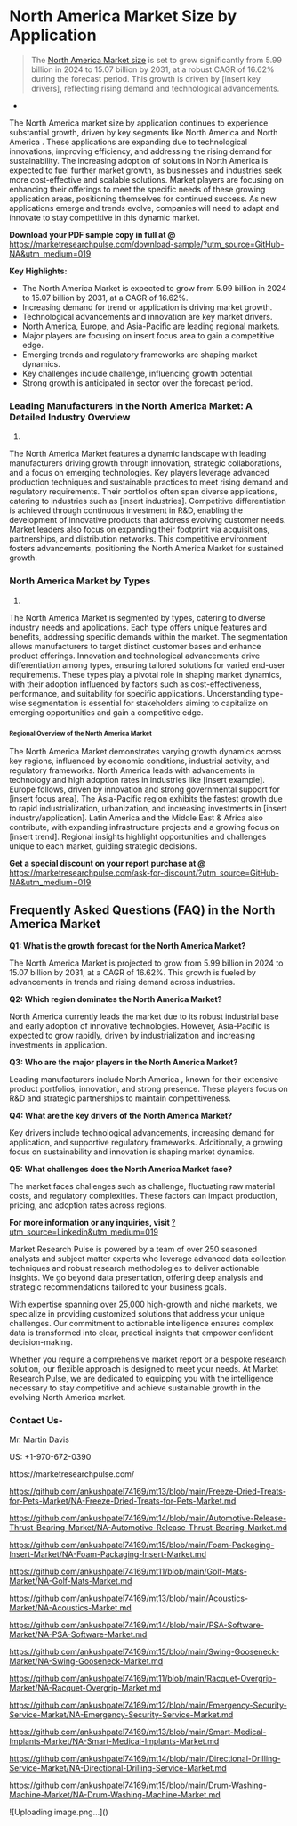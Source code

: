 <h1>North America  Market&nbsp;Size by Application</h1><blockquote><p>The <a href="https://marketresearchpulse.com/download-sample/?utm_source=GitHub-NA&amp;utm_medium=019">North America  Market size</a> is set to grow significantly from 5.99 billion in 2024 to 15.07 billion by 2031, at a robust CAGR of 16.62% during the forecast period. This growth is driven by [insert key drivers], reflecting rising demand and technological advancements.</p></blockquote><ul><li></li></ul><p>The North America  market size by application continues to experience substantial growth, driven by key segments like North America  and North America . These applications are expanding due to technological innovations, improving efficiency, and addressing the rising demand for sustainability. The increasing adoption of solutions in North America  is expected to fuel further market growth, as businesses and industries seek more cost-effective and scalable solutions. Market players are focusing on enhancing their offerings to meet the specific needs of these growing application areas, positioning themselves for continued success. As new applications emerge and trends evolve, companies will need to adapt and innovate to stay competitive in this dynamic market.</p><p><strong>Download your PDF sample copy in full at @ </strong><a href="https://marketresearchpulse.com/download-sample/?utm_source=GitHub-NA&amp;utm_medium=019">https://marketresearchpulse.com/download-sample/?utm_source=GitHub-NA&amp;utm_medium=019</a></p><p><strong>Key Highlights: </strong></p><ul><li>The North America  Market is expected to grow from 5.99 billion in 2024 to 15.07 billion by 2031, at a CAGR of 16.62%.</li><li>Increasing demand for trend or application is driving market growth.</li><li>Technological advancements and innovation are key market drivers.</li><li>North America, Europe, and Asia-Pacific are leading regional markets.</li><li>Major players are focusing on insert focus area to gain a competitive edge.</li><li>Emerging trends and regulatory frameworks are shaping market dynamics.</li><li>Key challenges include challenge, influencing growth potential.</li><li>Strong growth is anticipated in sector over the forecast period.</li></ul><h3>Leading Manufacturers in the North America  Market: A Detailed Industry Overview</h3><ol><li></li></ol><div class="flex max-w-full flex-col flex-grow"><div class="min-h-8 text-message flex w-full flex-col items-end gap-2 whitespace-normal break-words [.text-message+&amp;]:mt-5" dir="auto" data-message-author-role="assistant" data-message-id="fd8432e4-4910-450d-b182-61b7bfb0a01f" data-message-model-slug="gpt-4o"><div class="flex w-full flex-col gap-1 empty:hidden first:pt-[3px]"><div class="markdown prose w-full break-words dark:prose-invert light"><p>The North America  Market features a dynamic landscape with leading manufacturers driving growth through innovation, strategic collaborations, and a focus on emerging technologies. Key players leverage advanced production techniques and sustainable practices to meet rising demand and regulatory requirements. Their portfolios often span diverse applications, catering to industries such as [insert industries]. Competitive differentiation is achieved through continuous investment in R&amp;D, enabling the development of innovative products that address evolving customer needs. Market leaders also focus on expanding their footprint via acquisitions, partnerships, and distribution networks. This competitive environment fosters advancements, positioning the North America  Market for sustained growth.</p></div></div></div></div><h3>North America  Market by Types</h3><ol><li></li></ol><div class="flex max-w-full flex-col flex-grow"><div class="min-h-8 text-message flex w-full flex-col items-end gap-2 whitespace-normal break-words [.text-message+&amp;]:mt-5" dir="auto" data-message-author-role="assistant" data-message-id="084470be-0bb7-4664-bddf-5156b4f41249" data-message-model-slug="gpt-4o-mini"><div class="flex w-full flex-col gap-1 empty:hidden first:pt-[3px]"><div class="markdown prose w-full break-words dark:prose-invert light"><p>The North America  Market is segmented by types, catering to diverse industry needs and applications. Each type offers unique features and benefits, addressing specific demands within the market. The segmentation allows manufacturers to target distinct customer bases and enhance product offerings. Innovation and technological advancements drive differentiation among types, ensuring tailored solutions for varied end-user requirements. These types play a pivotal role in shaping market dynamics, with their adoption influenced by factors such as cost-effectiveness, performance, and suitability for specific applications. Understanding type-wise segmentation is essential for stakeholders aiming to capitalize on emerging opportunities and gain a competitive edge.</p></div></div></div></div><h3><span style="font-size: 11px;">Regional Overview of the North America  Market</span></h3><div class="flex max-w-full flex-col flex-grow"><div class="min-h-8 text-message flex w-full flex-col items-end gap-2 whitespace-normal break-words [.text-message+&amp;]:mt-5" dir="auto" data-message-author-role="assistant" data-message-id="e9038762-ce64-4e30-91c9-9bd413514231" data-message-model-slug="gpt-4o-mini"><div class="flex w-full flex-col gap-1 empty:hidden first:pt-[3px]"><div class="markdown prose w-full break-words dark:prose-invert light"><p>The North America  Market demonstrates varying growth dynamics across key regions, influenced by economic conditions, industrial activity, and regulatory frameworks. North America leads with advancements in technology and high adoption rates in industries like [insert example]. Europe follows, driven by innovation and strong governmental support for [insert focus area]. The Asia-Pacific region exhibits the fastest growth due to rapid industrialization, urbanization, and increasing investments in [insert industry/application]. Latin America and the Middle East &amp; Africa also contribute, with expanding infrastructure projects and a growing focus on [insert trend]. Regional insights highlight opportunities and challenges unique to each market, guiding strategic decisions.</p></div></div></div></div><p><strong>Get a special discount on your report purchase at @ </strong><a href="https://marketresearchpulse.com/ask-for-discount/?utm_source=GitHub-NA&amp;utm_medium=019">https://marketresearchpulse.com/ask-for-discount/?utm_source=GitHub-NA&amp;utm_medium=019</a></p><h2>Frequently Asked Questions (FAQ) in the North America  Market</h2><p><strong>Q1: What is the growth forecast for the North America  Market?</strong></p><p>The North America  Market is projected to grow from 5.99 billion in 2024 to 15.07 billion by 2031, at a CAGR of 16.62%. This growth is fueled by advancements in trends and rising demand across industries.</p><p><strong>Q2: Which region dominates the North America  Market?</strong></p><p>North America currently leads the market due to its robust industrial base and early adoption of innovative technologies. However, Asia-Pacific is expected to grow rapidly, driven by industrialization and increasing investments in application.</p><p><strong>Q3: Who are the major players in the North America  Market?</strong></p><p>Leading manufacturers include North America , known for their extensive product portfolios, innovation, and strong presence. These players focus on R&amp;D and strategic partnerships to maintain competitiveness.</p><p><strong>Q4: What are the key drivers of the North America  Market?</strong></p><p>Key drivers include technological advancements, increasing demand for application, and supportive regulatory frameworks. Additionally, a growing focus on sustainability and innovation is shaping market dynamics.</p><p><strong>Q5: What challenges does the North America  Market face?</strong></p><p>The market faces challenges such as challenge, fluctuating raw material costs, and regulatory complexities. These factors can impact production, pricing, and adoption rates across regions.</p><p><strong>For more information or any inquiries, visit&nbsp;</strong><a href="?utm_source=Linkedin&utm_medium=019">?utm_source=Linkedin&utm_medium=019</a></p><p>Market Research Pulse is powered by a team of over 250 seasoned analysts and subject matter experts who leverage advanced data collection techniques and robust research methodologies to deliver actionable insights. We go beyond data presentation, offering deep analysis and strategic recommendations tailored to your business goals.</p><p>With expertise spanning over 25,000 high-growth and niche markets, we specialize in providing customized solutions that address your unique challenges. Our commitment to actionable intelligence ensures complex data is transformed into clear, practical insights that empower confident decision-making.</p><p>Whether you require a comprehensive market report or a bespoke research solution, our flexible approach is designed to meet your needs. At Market Research Pulse, we are dedicated to equipping you with the intelligence necessary to stay competitive and achieve sustainable growth in the evolving North America  market.</p><h3><strong>Contact Us-</strong></h3><p>Mr. Martin Davis</p><p>US: +1-970-672-0390</p><p>https://marketresearchpulse.com/</p><p><a href="https://github.com/ankushpatel74169/mt13/blob/main/Freeze-Dried-Treats-for-Pets-Market/NA-Freeze-Dried-Treats-for-Pets-Market.md">https://github.com/ankushpatel74169/mt13/blob/main/Freeze-Dried-Treats-for-Pets-Market/NA-Freeze-Dried-Treats-for-Pets-Market.md</a></p><p><a href="https://github.com/ankushpatel74169/mt14/blob/main/Automotive-Release-Thrust-Bearing-Market/NA-Automotive-Release-Thrust-Bearing-Market.md">https://github.com/ankushpatel74169/mt14/blob/main/Automotive-Release-Thrust-Bearing-Market/NA-Automotive-Release-Thrust-Bearing-Market.md</a></p><p><a href="https://github.com/ankushpatel74169/mt15/blob/main/Foam-Packaging-Insert-Market/NA-Foam-Packaging-Insert-Market.md">https://github.com/ankushpatel74169/mt15/blob/main/Foam-Packaging-Insert-Market/NA-Foam-Packaging-Insert-Market.md</a></p><p><a href="https://github.com/ankushpatel74169/mt11/blob/main/Golf-Mats-Market/NA-Golf-Mats-Market.md">https://github.com/ankushpatel74169/mt11/blob/main/Golf-Mats-Market/NA-Golf-Mats-Market.md</a></p><p><a href="https://github.com/ankushpatel74169/mt13/blob/main/Acoustics-Market/NA-Acoustics-Market.md">https://github.com/ankushpatel74169/mt13/blob/main/Acoustics-Market/NA-Acoustics-Market.md</a></p><p><a href="https://github.com/ankushpatel74169/mt14/blob/main/PSA-Software-Market/NA-PSA-Software-Market.md">https://github.com/ankushpatel74169/mt14/blob/main/PSA-Software-Market/NA-PSA-Software-Market.md</a></p><p><a href="https://github.com/ankushpatel74169/mt15/blob/main/Swing-Gooseneck-Market/NA-Swing-Gooseneck-Market.md">https://github.com/ankushpatel74169/mt15/blob/main/Swing-Gooseneck-Market/NA-Swing-Gooseneck-Market.md</a></p><p><a href="https://github.com/ankushpatel74169/mt11/blob/main/Racquet-Overgrip-Market/NA-Racquet-Overgrip-Market.md">https://github.com/ankushpatel74169/mt11/blob/main/Racquet-Overgrip-Market/NA-Racquet-Overgrip-Market.md</a></p><p><a href="https://github.com/ankushpatel74169/mt12/blob/main/Emergency-Security-Service-Market/NA-Emergency-Security-Service-Market.md">https://github.com/ankushpatel74169/mt12/blob/main/Emergency-Security-Service-Market/NA-Emergency-Security-Service-Market.md</a></p><p><a href="https://github.com/ankushpatel74169/mt13/blob/main/Smart-Medical-Implants-Market/NA-Smart-Medical-Implants-Market.md">https://github.com/ankushpatel74169/mt13/blob/main/Smart-Medical-Implants-Market/NA-Smart-Medical-Implants-Market.md</a></p><p><a href="https://github.com/ankushpatel74169/mt14/blob/main/Directional-Drilling-Service-Market/NA-Directional-Drilling-Service-Market.md">https://github.com/ankushpatel74169/mt14/blob/main/Directional-Drilling-Service-Market/NA-Directional-Drilling-Service-Market.md</a></p><p><a href="https://github.com/ankushpatel74169/mt15/blob/main/Drum-Washing-Machine-Market/NA-Drum-Washing-Machine-Market.md">https://github.com/ankushpatel74169/mt15/blob/main/Drum-Washing-Machine-Market/NA-Drum-Washing-Machine-Market.md</a></p>
![Uploading image.png…]()
